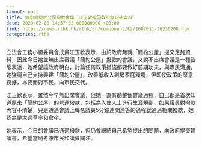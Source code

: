 ```yaml
---
layout: post
title: 無出席簡約公屋撥款會議　江玉歡指因政府無足夠資料
date: 2023-02-08 14:57:02.000000000 +08:00
link: https://news.rthk.hk/rthk/ch/component/k2/1687011-20230208.htm
categories: rthk
---
```


立法會工務小組委員會成員江玉歡表示，由於政府無就「簡約公屋」提交足夠資料，因此今日她並無出席審議「簡約公屋」撥款的會議，又說不出席會議是一種姿態表達，她希望讓政府明白，討論任何政策措施都要做好前期功夫，與市民溝通。她強調自己支持興建「簡約公屋」，改善低收入劏房家庭環境，但即使政策的原意良好，亦要面對市民，向市民交代。

江玉歡表示，雖然今早無出席會議，但她一直有聽整個會議過程，自己都是首次知道原來「簡約公屋」的營運撥款，包括為入住人士進行生涯規劃，如果議員對撥款內容不清楚，只是透過會議上每名議員5分鐘連問連答的過程就通過相關撥款，她認為是太過草率和倉卒。

她表示，今日的會議已通過撥款，但仍會總結自己希望提出的問題，向政府提交建議書，希望當局考慮市民和議員關注。
